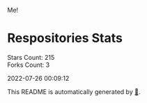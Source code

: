 Me!

# Respositories Stats
Stars Count: 215  
Forks Count: 3

2022-07-26 00:09:12  

This README is automatically generated by [🐰](https://github.com/rnitta/rnitta).
